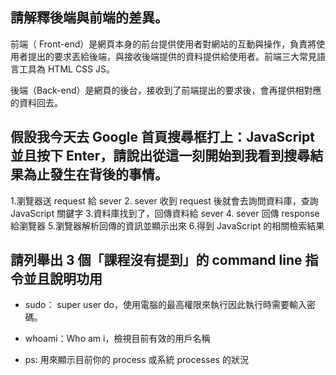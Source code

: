 ## 請解釋後端與前端的差異。


前端（ Front-end）是網頁本身的前台提供使用者對網站的互動與操作，負責將使用者提出的要求丟給後端，與接收後端提供的資料提供給使用者。前端三大常見語言工具為 HTML CSS JS。
 
後端（Back-end）是網頁的後台，接收到了前端提出的要求後，會再提供相對應的資料回去。

## 假設我今天去 Google 首頁搜尋框打上：JavaScript 並且按下 Enter，請說出從這一刻開始到我看到搜尋結果為止發生在背後的事情。

1.瀏覽器送 request 給 sever
2. sever 收到 request 後就會去詢問資料庫，查詢JavaScript 關鍵字
3.資料庫找到了，回傳資料給 sever
4. sever 回傳 response 給瀏覽器
5.瀏覽器解析回傳的資訊並顯示出來
6.得到 JavaScript 的相關檢索結果



## 請列舉出 3 個「課程沒有提到」的 command line 指令並且說明功用

* sudo： super user do，使用電腦的最高權限來執行因此執行時需要輸入密碼。

* whoami：Who am i，檢視目前有效的用戶名稱


* ps: 用來顯示目前你的 process 或系統 processes 的狀況